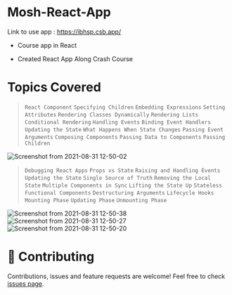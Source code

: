 # Mosh-React-App
Link to use app : https://ibhsp.csb.app/
* Course app in React

* Created React App Along Crash Course

 # Topics Covered
   
 > `React Component` `Specifying Children`
  `Embedding Expressions` `Setting Attributes` `Rendering Classes Dynamically` `Rendering Lists` `Conditional Rendering` `Handling Events` `Binding Event Handlers` `Updating the State` `What Happens When State Changes` `Passing Event Arguments` `Composing Components` `Passing Data to Components` `Passing Children`
  
  ![Screenshot from 2021-08-31 12-50-02](https://user-images.githubusercontent.com/48405411/131460518-c0890872-43db-4b5b-81fa-72d70a22c734.png)

> `Debugging React Apps` `Props vs State` `Raising and Handling Events` `Updating the State` `Single Source of Truth` `Removing the Local State`
    `Multiple Components in Sync` `Lifting the State Up` `Stateless Functional Components` `Destructuring Arguments` `Lifecycle Hooks` 
    `Mounting Phase` `Updating Phase` `Unmounting Phase`
  
![Screenshot from 2021-08-31 12-50-38](https://user-images.githubusercontent.com/48405411/131460578-2c24ad13-312d-4682-b6c8-1c7b15ecd960.png)
![Screenshot from 2021-08-31 12-50-27](https://user-images.githubusercontent.com/48405411/131460584-98067b05-45e0-4b12-bd3e-1c11ec0a8596.png)
![Screenshot from 2021-08-31 12-50-20](https://user-images.githubusercontent.com/48405411/131460589-446973c7-bb00-41bc-bca7-15f50343b28e.png)

# 🤝 Contributing

Contributions, issues and feature requests are welcome! Feel free to check [issues page](https://github.com/Sahilamin219/Mosh-React-App/issues).

